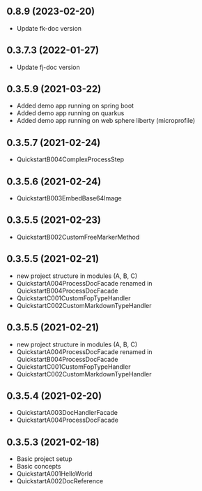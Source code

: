 ﻿0.8.9 (2023-02-20)
--------------------
+ Update fk-doc version

0.3.7.3 (2022-01-27)
--------------------
+ Update fj-doc version

0.3.5.9 (2021-03-22)
--------------------
+ Added demo app running on spring boot
+ Added demo app running on quarkus
+ Added demo app running on web sphere liberty (microprofile)

0.3.5.7 (2021-02-24)
--------------------
+ QuickstartB004ComplexProcessStep

0.3.5.6 (2021-02-24)
--------------------
+ QuickstartB003EmbedBase64Image

0.3.5.5 (2021-02-23)
--------------------
+ QuickstartB002CustomFreeMarkerMethod

0.3.5.5 (2021-02-21)
--------------------
+ new project structure in modules (A, B, C)
+ QuickstartA004ProcessDocFacade renamed in QuickstartB004ProcessDocFacade
+ QuickstartC001CustomFopTypeHandler
+ QuickstartC002CustomMarkdownTypeHandler

0.3.5.5 (2021-02-21)
--------------------
+ new project structure in modules (A, B, C)
+ QuickstartA004ProcessDocFacade renamed in QuickstartB004ProcessDocFacade
+ QuickstartC001CustomFopTypeHandler
+ QuickstartC002CustomMarkdownTypeHandler

0.3.5.4 (2021-02-20)
--------------------
+ QuickstartA003DocHandlerFacade
+ QuickstartA004ProcessDocFacade

0.3.5.3 (2021-02-18)
--------------------
+ Basic project setup
+ Basic concepts
+ QuickstartA001HelloWorld
+ QuickstartA002DocReference